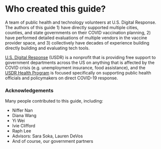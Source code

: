 # Who created this guide?

A team of public health and technology volunteers at U.S. Digital Response. The authors of this guide 1\) have directly supported multiple cities, counties, and state governments on their COVID vaccination planning, 2\) have performed detailed evaluations of multiple vendors in the vaccine provider space, and 3\) collectively have decades of experience building directly building and evaluating tech tools. 

[U.S. Digital Response](https://www.usdigitalresponse.org/our-work/) \(USDR\) is a nonprofit that is providing free support to government departments across the US on anything that is affected by the COVID crisis \(e.g. unemployment insurance, food assistance\), and the [USDR Health Program](https://www.usdigitalresponse.org/our-offerings/health-program/) is focused specifically on supporting public health officials and policymakers on direct COVID-19 response. 

### Acknowledgements

Many people contributed to this guide, including:

* Niffer Nan
* Diana Wang
* Yi Wei
* Ivie Clifford
* Raph Lee
* Advisors: Sara Soka, Lauren DeVos 
* And of course, our government partners

